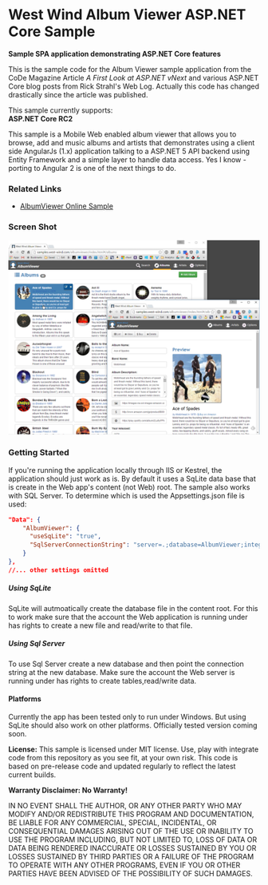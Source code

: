 # West Wind Album Viewer ASP.NET Core Sample
**Sample SPA application demonstrating ASP.NET Core features**

This is the sample code for the Album Viewer sample application from the 
CoDe Magazine Article *A First Look at ASP.NET vNext* and various ASP.NET Core blog
posts from Rick Strahl's Web Log. Actually this code has changed drastically since the article was published.

This sample currently supports:  
**ASP.NET Core RC2**

This sample is a Mobile Web enabled album viewer that allows you to browse, add and music albums and artists that demonstrates using a client side AngularJs (1.x) application talking to a ASP.NET 5 API backend using Entity Framework and a simple layer to handle data access.  Yes I know - porting to Angular 2 is one of the next things to do.


### Related Links
* [AlbumViewer Online Sample](http://samples.west-wind.com/AlbumViewerCore/#/albums)


### Screen Shot
![](AlbumViewer.png)


### Getting Started ###
If you're running the application locally through IIS or Kestrel, the application should just work as is. By default it uses a SqLite data base that is create in the Web app's content (not Web) root. The sample also works with SQL Server. To determine which is used the Appsettings.json file is used:

```json
"Data": {
    "AlbumViewer": {
      "useSqLite": "true",
      "SqlServerConnectionString": "server=.;database=AlbumViewer;integrated security=true;",
    } 
},
//... other settings omitted
```  

##### Using SqLite
SqLite will autmoatically create the database file in the content root. For this to work make sure that the account the Web application is running under has rights to create a new file and read/write to that file.

##### Using Sql Server
To use Sql Server create a new database and then point the connection string at the new database. Make sure the account the Web server is running under has rights to create tables,read/write data.

#### Platforms 
Currently the app has been tested only to run under Windows. But using SqLite should also work on other platforms. Officially tested version coming soon.


**License:**
This sample is licensed under MIT license. Use, play with integrate code from
this repository as you see fit, at your own risk. This code is based on pre-release
code and updated regularly to reflect the latest current builds.

**Warranty Disclaimer: No Warranty!**

IN NO EVENT SHALL THE AUTHOR, OR ANY OTHER PARTY WHO MAY MODIFY AND/OR REDISTRIBUTE 
THIS PROGRAM AND DOCUMENTATION, BE LIABLE FOR ANY COMMERCIAL, SPECIAL, INCIDENTAL, OR 
CONSEQUENTIAL DAMAGES ARISING OUT OF THE USE OR INABILITY TO USE THE PROGRAM INCLUDING, 
BUT NOT LIMITED TO, LOSS OF DATA OR DATA BEING RENDERED INACCURATE OR LOSSES SUSTAINED 
BY YOU OR LOSSES SUSTAINED BY THIRD PARTIES OR A FAILURE OF THE PROGRAM TO OPERATE WITH 
ANY OTHER PROGRAMS, EVEN IF YOU OR OTHER PARTIES HAVE BEEN ADVISED OF THE POSSIBILITY 
OF SUCH DAMAGES.
